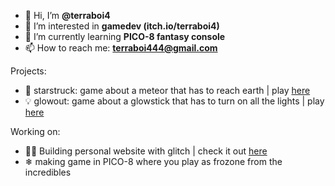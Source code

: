 - 👋 Hi, I’m **@terraboi4**
- 👀 I’m interested in **gamedev (itch.io/terraboi4)**
- 🌱 I’m currently learning **PICO-8 fantasy console**
- 📫 How to reach me: **terraboi444@gmail.com**

Projects:
 - 🌟 starstruck: game about a meteor that has to reach earth | play <a href="https://itch.io/terraboi4/starstruck/" target="_blank">here</a>
 - 💡 glowout: game about a glowstick that has to turn on all the lights | play <a href="https://itch.io/terraboi4/glowout">here</a>

Working on:
 - 🧑‍💻 Building personal website with glitch | check it out <a href="https://terraboi.glitch.me" target="_blank">here</a> 
 - ❄ making game in PICO-8 where you play as frozone from the incredibles
  

